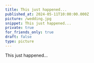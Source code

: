 ```yaml
---
title: This just happened...
published_at: 2024-05-11T10:00:00.000Z
picture: /wedding.jpg
snippet: This just happened...
private: true
for_friends_only: true
draft: false
type: picture
---
```


This just happened...